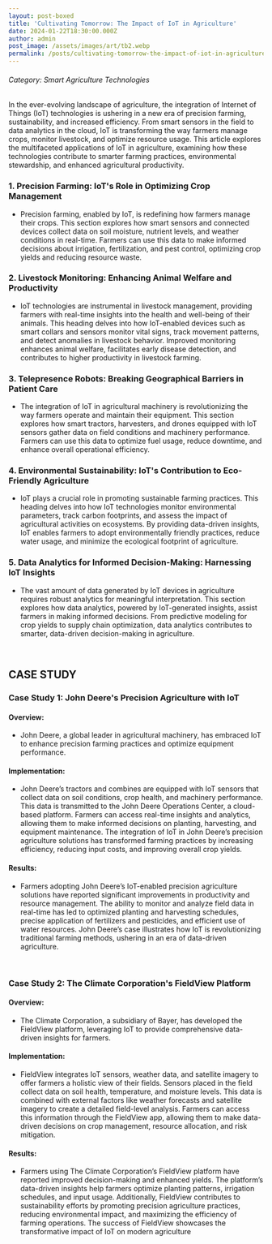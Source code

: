 ```yaml
---
layout: post-boxed
title: 'Cultivating Tomorrow: The Impact of IoT in Agriculture'
date: 2024-01-22T18:30:00.000Z
author: admin
post_image: /assets/images/art/tb2.webp
permalink: /posts/cultivating-tomorrow-the-impact-of-iot-in-agriculture
---
```


###### Category: Smart Agriculture Technologies

In the ever-evolving landscape of agriculture, the integration of Internet of Things (IoT) technologies is ushering in a new era of precision farming, sustainability, and increased efficiency. From smart sensors in the field to data analytics in the cloud, IoT is transforming the way farmers manage crops, monitor livestock, and optimize resource usage. This article explores the multifaceted applications of IoT in agriculture, examining how these technologies contribute to smarter farming practices, environmental stewardship, and enhanced agricultural productivity.

### 1. Precision Farming: IoT's Role in Optimizing Crop Management

* Precision farming, enabled by IoT, is redefining how farmers manage their crops. This section explores how smart sensors and connected devices collect data on soil moisture, nutrient levels, and weather conditions in real-time. Farmers can use this data to make informed decisions about irrigation, fertilization, and pest control, optimizing crop yields and reducing resource waste.

### 2. Livestock Monitoring: Enhancing Animal Welfare and Productivity

* IoT technologies are instrumental in livestock management, providing farmers with real-time insights into the health and well-being of their animals. This heading delves into how IoT-enabled devices such as smart collars and sensors monitor vital signs, track movement patterns, and detect anomalies in livestock behavior. Improved monitoring enhances animal welfare, facilitates early disease detection, and contributes to higher productivity in livestock farming.

### 3. Telepresence Robots: Breaking Geographical Barriers in Patient Care

* The integration of IoT in agricultural machinery is revolutionizing the way farmers operate and maintain their equipment. This section explores how smart tractors, harvesters, and drones equipped with IoT sensors gather data on field conditions and machinery performance. Farmers can use this data to optimize fuel usage, reduce downtime, and enhance overall operational efficiency.

### 4. Environmental Sustainability: IoT's Contribution to Eco-Friendly Agriculture

* IoT plays a crucial role in promoting sustainable farming practices. This heading delves into how IoT technologies monitor environmental parameters, track carbon footprints, and assess the impact of agricultural activities on ecosystems. By providing data-driven insights, IoT enables farmers to adopt environmentally friendly practices, reduce water usage, and minimize the ecological footprint of agriculture.

### 5. Data Analytics for Informed Decision-Making: Harnessing IoT Insights

* The vast amount of data generated by IoT devices in agriculture requires robust analytics for meaningful interpretation. This section explores how data analytics, powered by IoT-generated insights, assist farmers in making informed decisions. From predictive modeling for crop yields to supply chain optimization, data analytics contributes to smarter, data-driven decision-making in agriculture.

<br>

## CASE STUDY

### Case Study 1: John Deere's Precision Agriculture with IoT

#### Overview:

* John Deere, a global leader in agricultural machinery, has embraced IoT to enhance precision farming practices and optimize equipment performance.

#### Implementation:

* John Deere’s tractors and combines are equipped with IoT sensors that collect data on soil conditions, crop health, and machinery performance. This data is transmitted to the John Deere Operations Center, a cloud-based platform. Farmers can access real-time insights and analytics, allowing them to make informed decisions on planting, harvesting, and equipment maintenance. The integration of IoT in John Deere’s precision agriculture solutions has transformed farming practices by increasing efficiency, reducing input costs, and improving overall crop yields.

#### Results:

* Farmers adopting John Deere’s IoT-enabled precision agriculture solutions have reported significant improvements in productivity and resource management. The ability to monitor and analyze field data in real-time has led to optimized planting and harvesting schedules, precise application of fertilizers and pesticides, and efficient use of water resources. John Deere’s case illustrates how IoT is revolutionizing traditional farming methods, ushering in an era of data-driven agriculture.

<br>

### Case Study 2: The Climate Corporation's FieldView Platform

#### Overview:

* The Climate Corporation, a subsidiary of Bayer, has developed the FieldView platform, leveraging IoT to provide comprehensive data-driven insights for farmers.

#### Implementation:

* FieldView integrates IoT sensors, weather data, and satellite imagery to offer farmers a holistic view of their fields. Sensors placed in the field collect data on soil health, temperature, and moisture levels. This data is combined with external factors like weather forecasts and satellite imagery to create a detailed field-level analysis. Farmers can access this information through the FieldView app, allowing them to make data-driven decisions on crop management, resource allocation, and risk mitigation.

#### Results:

* Farmers using The Climate Corporation’s FieldView platform have reported improved decision-making and enhanced yields. The platform’s data-driven insights help farmers optimize planting patterns, irrigation schedules, and input usage. Additionally, FieldView contributes to sustainability efforts by promoting precision agriculture practices, reducing environmental impact, and maximizing the efficiency of farming operations. The success of FieldView showcases the transformative impact of IoT on modern agriculture
